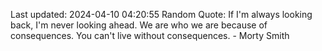 Last updated: 2024-04-10 04:20:55
Random Quote: If I'm always looking back, I'm never looking ahead. We are who we are because of consequences. You can't live without consequences. - Morty Smith
